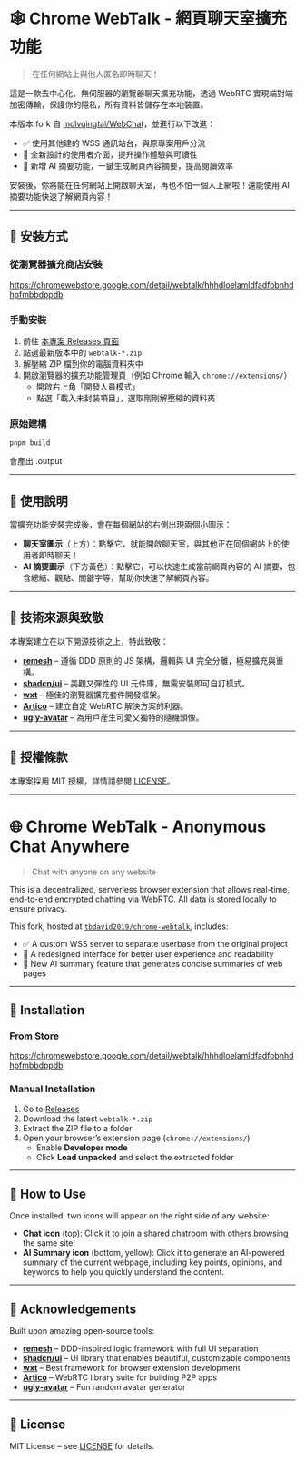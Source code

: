 # 🕸️ Chrome WebTalk - 網頁聊天室擴充功能

> 在任何網站上與他人匿名即時聊天！

這是一款去中心化、無伺服器的瀏覽器聊天擴充功能，透過 WebRTC 實現端對端加密傳輸，保護你的隱私，所有資料皆儲存在本地裝置。

本版本 fork 自 [molvqingtai/WebChat](https://github.com/molvqingtai/WebChat)，並進行以下改進：
- ✅ 使用其他建的 WSS 通訊站台，與原專案用戶分流
- 🎨 全新設計的使用者介面，提升操作體驗與可讀性
- 🧠 新增 AI 摘要功能，一鍵生成網頁內容摘要，提高閱讀效率

安裝後，你將能在任何網站上開啟聊天室，再也不怕一個人上網啦！還能使用 AI 摘要功能快速了解網頁內容！

---

## 🚀 安裝方式

### 從瀏覽器擴充商店安裝
https://chromewebstore.google.com/detail/webtalk/hhhdloelamldfadfobnhdhpfmbbdppdb

### 手動安裝

1. 前往 [本專案 Releases 頁面](https://github.com/tbdavid2019/chrome-webtalk/releases)
2. 點選最新版本中的 `webtalk-*.zip`
3. 解壓縮 ZIP 檔到你的電腦資料夾中
4. 開啟瀏覽器的擴充功能管理頁（例如 Chrome 輸入 `chrome://extensions/`）
   - 開啟右上角「開發人員模式」
   - 點選「載入未封裝項目」，選取剛剛解壓縮的資料夾


### 原始建構

```
pnpm build 

```
會產出 .output 


---

## 💬 使用說明

當擴充功能安裝完成後，會在每個網站的右側出現兩個小圖示：
- **聊天室圖示**（上方）：點擊它，就能開啟聊天室，與其他正在同個網站上的使用者即時聊天！
- **AI 摘要圖示**（下方黃色）：點擊它，可以快速生成當前網頁內容的 AI 摘要，包含總結、觀點、關鍵字等，幫助你快速了解網頁內容。



---

## 🙌 技術來源與致敬

本專案建立在以下開源技術之上，特此致敬：

- **[remesh](https://github.com/remesh-js/remesh)** – 遵循 DDD 原則的 JS 架構，邏輯與 UI 完全分離，極易擴充與重構。
- **[shadcn/ui](https://ui.shadcn.com/)** – 美觀又彈性的 UI 元件庫，無需安裝即可自訂樣式。
- **[wxt](https://wxt.dev/)** – 極佳的瀏覽器擴充套件開發框架。
- **[Artico](https://github.com/matallui/artico)** – 建立自定 WebRTC 解決方案的利器。
- **[ugly-avatar](https://github.com/txstc55/ugly-avatar)** – 為用戶產生可愛又獨特的隨機頭像。

---

## 📜 授權條款

本專案採用 MIT 授權，詳情請參閱 [LICENSE](https://github.com/tbdavid2019/chrome-webtalk/blob/main/LICENSE)。

---

# 🌐 Chrome WebTalk - Anonymous Chat Anywhere

> Chat with anyone on any website

This is a decentralized, serverless browser extension that allows real-time, end-to-end encrypted chatting via WebRTC. All data is stored locally to ensure privacy.

This fork, hosted at [`tbdavid2019/chrome-webtalk`](https://github.com/tbdavid2019/chrome-webtalk), includes:
- ✅ A custom WSS server to separate userbase from the original project
- 🎨 A redesigned interface for better user experience and readability
- 🧠 New AI summary feature that generates concise summaries of web pages

---

## 🚀 Installation

### From Store

https://chromewebstore.google.com/detail/webtalk/hhhdloelamldfadfobnhdhpfmbbdppdb

### Manual Installation

1. Go to [Releases](https://github.com/tbdavid2019/chrome-webtalk/releases)
2. Download the latest `webtalk-*.zip`
3. Extract the ZIP file to a folder
4. Open your browser’s extension page (`chrome://extensions/`)
   - Enable **Developer mode**
   - Click **Load unpacked** and select the extracted folder

---

## 💬 How to Use

Once installed, two icons will appear on the right side of any website:
- **Chat icon** (top): Click it to join a shared chatroom with others browsing the same site!
- **AI Summary icon** (bottom, yellow): Click it to generate an AI-powered summary of the current webpage, including key points, opinions, and keywords to help you quickly understand the content.



---

## 🙌 Acknowledgements

Built upon amazing open-source tools:

- **[remesh](https://github.com/remesh-js/remesh)** – DDD-inspired logic framework with full UI separation
- **[shadcn/ui](https://ui.shadcn.com/)** – UI library that enables beautiful, customizable components
- **[wxt](https://wxt.dev/)** – Best framework for browser extension development
- **[Artico](https://github.com/matallui/artico)** – WebRTC library suite for building P2P apps
- **[ugly-avatar](https://github.com/txstc55/ugly-avatar)** – Fun random avatar generator

---

## 📜 License

MIT License – see [LICENSE](https://github.com/tbdavid2019/chrome-webtalk/blob/main/LICENSE) for details.